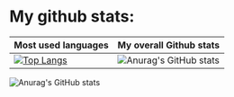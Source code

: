 # My github stats:  

|              Most used languages              |            My overall Github stats            |
|-----------------------------------------------|-----------------------------------------------|
| [![Top Langs](https://github-readme-stats.vercel.app/api/top-langs/?username=DorianLudm)](https://github.com/anuraghazra/github-readme-stats) | ![Anurag's GitHub stats](https://github-readme-stats.vercel.app/api?username=DorianLudm&show_icons=true&theme=tokyonight&rank_icon=percentile)  |

![Anurag's GitHub stats](https://github-readme-stats.vercel.app/api?username=DorianLudm&show_icons=true&theme=tokyonight&rank_icon=percentile&include_all_commits=true)
